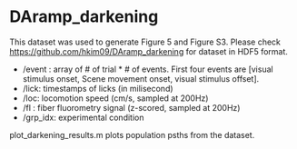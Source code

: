 # DAramp_darkening

This dataset was used to generate Figure 5 and Figure S3.
Please check https://github.com/hkim09/DAramp_darkening for dataset in HDF5 format.

* /event : array of # of trial * # of events. First four events are [visual stimulus onset, Scene movement onset, visual stimulus offset].
* /lick: timestamps of licks (in milisecond)
* /loc: locomotion speed (cm/s, sampled at 200Hz)
* /fl : fiber fluorometry signal (z-scored, sampled at 200Hz)
* /grp_idx: experimental condition

plot_darkening_results.m plots population psths from the dataset.
